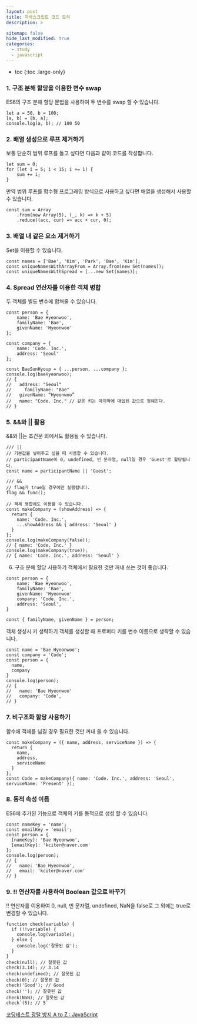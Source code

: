 ```yaml
---
layout: post
title: 자바스크립트 코드 트릭
description: >

sitemap: false
hide_last_modified: true
categories:
  - study
  - javascript
---
```


- toc
  {:toc .large-only}

### 1. 구조 분해 할당을 이용한 변수 swap
ES6의 구조 분해 할당 문법을 사용하여 두 변수를 swap 할 수 있습니다.
```
let a = 50, b = 100;
[a, b] = [b, a];
console.log(a, b); // 100 50
```
### 2. 배열 생성으로 루프 제거하기
보통 단순히 범위 루프를 돌고 싶다면 다음과 같이 코드를 작성합니다.
```
let sum = 0;
for (let i = 5; i < 15; i += 1) {
    sum += i;
}
```
만약 범위 루프를 함수형 프로그래밍 방식으로 사용하고 싶다면 배열을 생성해서 사용할 수 있습니다.
```
const sum = Array
    .from(new Array(5), (_, k) => k + 5)
    .reduce((acc, cur) => acc + cur, 0);
```
### 3. 배열 내 같은 요소 제거하기
Set을 이용할 수 있습니다.
```
const names = ['Bae', 'Kim', 'Park', 'Bae', 'Kim'];
const uniqueNamesWithArrayFrom = Array.from(new Set(names));
const uniqueNamesWithSpread = [...new Set(names)];
```
### 4. Spread 연산자를 이용한 객체 병합
두 객체를 별도 변수에 합쳐줄 수 있습니다.
```
const person = {
    name: 'Bae Hyeonwoo',
    familyName: 'Bae',
    givenName: 'Hyeonwoo'
};
```
```
const company = {
    name: 'Code. Inc.',
    address: 'Seoul'
};
```
```
const BaeSunHyoup = { ...person, ...company };
console.log(baeHyeonwoo);
// {
//   address: "Seoul"
//     familyName: "Bae"
//   givenName: “Hyeonwoo”
//   name: "Code. Inc." // 같은 키는 마지막에 대입된 값으로 정해진다.
// }
```
### 5. &&와 || 활용
&&와 ||는 조건문 외에서도 활용될 수 있습니다.
```
/// ||
// 기본값을 넣어주고 싶을 때 사용할 수 있습니다.
// participantName이 0, undefined, 빈 문자열, null일 경우 'Guest'로 할당됩니다.
const name = participantName || 'Guest';

/// &&
// flag가 true일 경우에만 실행됩니다.
flag && func();

// 객체 병합에도 이용할 수 있습니다.
const makeCompany = (showAddress) => {
  return {
    name: 'Code. Inc.',
    ...showAddress && { address: 'Seoul' }
  }
};
console.log(makeCompany(false));
// { name: 'Code. Inc.' }
console.log(makeCompany(true));
// { name: 'Code. Inc.', address: 'Seoul' }
```
6. 구조 분해 할당 사용하기
객체에서 필요한 것만 꺼내 쓰는 것이 좋습니다.
```
const person = {
    name: 'Bae Hyeonwoo',
    familyName: 'Bae',
    givenName: 'Hyeonwoo'
    company: 'Code. Inc.',
    address: 'Seoul',
}

const { familyName, givenName } = person;
```
객체 생성시 키 생략하기
객체를 생성할 때 프로퍼티 키를 변수 이름으로 생략할 수 있습니다.
```
const name = 'Bae Hyeonwoo';
const company = 'Code';
const person = {
  name,
  company
}
console.log(person);
// {
//   name: 'Bae Hyeonwoo'
//   company: 'Code',
// }
```
### 7. 비구조화 할당 사용하기
함수에 객체를 넘길 경우 필요한 것만 꺼내 쓸 수 있습니다.
```
const makeCompany = ({ name, address, serviceName }) => {
  return {
    name,
    address,
    serviceName
  }
};
const Code = makeCompany({ name: 'Code. Inc.', address: 'Seoul', serviceName: 'Present' });
```
### 8. 동적 속성 이름
ES6에 추가된 기능으로 객체의 키를 동적으로 생성 할 수 있습니다.
```
const nameKey = 'name';
const emailKey = 'email';
const person = {
  [nameKey]: 'Bae Hyeonwoo',
  [emailKey]: 'kciter@naver.com'
};
console.log(person);
// {
//   name: 'Bae Hyeonwoo',
//   email: 'kciter@naver.com'
// }
```
### 9. !! 연산자를 사용하여 Boolean 값으로 바꾸기
!! 연산자를 이용하여 0, null, 빈 문자열, undefined, NaN을 false로 그 외에는 true로 변경할 수 있습니다.
```
function check(variable) {
  if (!!variable) {
    console.log(variable);
  } else {
    console.log('잘못된 값');
  }
}
check(null); // 잘못된 값
check(3.14); // 3.14
check(undefined); // 잘못된 값
check(0); // 잘못된 값
check('Good'); // Good
check(''); // 잘못된 값
check(NaN); // 잘못된 값
check`(5); // 5`
```

[코딩테스트 광탈 방지 A to Z : JavaScript](https://school.programmers.co.kr/learn/courses/13213/lessons/91068)
